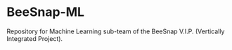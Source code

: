 # BeeSnap-ML
Repository for Machine Learning sub-team of the BeeSnap V.I.P. (Vertically Integrated Project).
